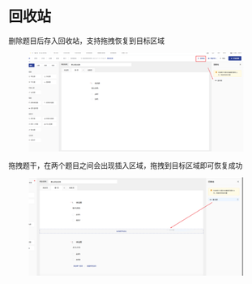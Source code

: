 # 回收站

删除题目后存入回收站，支持拖拽恢复到目标区域

<figure><img src="../../.gitbook/assets/image (7).png" alt=""><figcaption></figcaption></figure>

拖拽题干，在两个题目之间会出现插入区域，拖拽到目标区域即可恢复成功

<figure><img src="../../.gitbook/assets/image (1) (1) (1) (1) (1).png" alt=""><figcaption></figcaption></figure>
